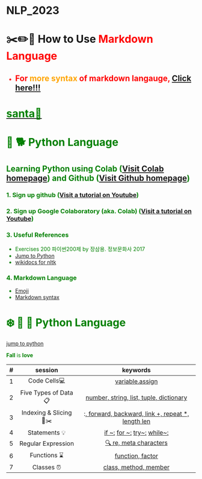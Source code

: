 # NLP_2023


# ✂️✏️📌 **How to Use <font color = 'red'> Markdown Language**
- ## For <font color = 'orange'> more syntax</font> of markdown langauge, [Click here!!!](https://www.markdownguide.org/basic-syntax/)


# **[<font color = 'green'> santa🎅 ](https://santatracker.google.com/intl/ko/)**



# 🌲 🐕 **Python Language**

## **Learning Python** using **Colab** ([Visit Colab homepage](https://colab.research.google.com/?utm_source=scs-index)) and **Github** ([Visit Github homepage](https://github.com/))

### **1. Sign up github** ([Visit a tutorial on Youtube](https://www.youtube.com/watch?v=c-NikCpec7U))
### **2. Sign up Google Colaboratory** (aka. Colab) ([Visit a tutorial on Youtube](https://www.youtube.com/watch?v=2X_EU18OeYM))

### **3. Useful References**
- Exercises 200 파이썬200제 by 장삼용. 정보문화사 2017
- [Jump to Python](https://wikidocs.net/book/1)
- [wikidocs for nltk](https://wikidocs.net/21667)

### **4. Markdown Language**
* [Emoji](https://gist.github.com/rxaviers/7360908)
* [Markdown syntax](https://www.markdownguide.org/basic-syntax/)



# ❄️ 🐶 	🐾  Python Language
[jump to python](https://wikidocs.net/book/1)

**Fall** is **love**

|#|session|keywords|
|:--:|:--:|:--:|
| 1 | Code Cells💻 | [variable.assign](https://github.com/inseoda/NLP_2023/blob/main/1_CodeCells_Basic_.ipynb) |
|2|Five Types of Data📋|[number, string, list, tuple, dictionary](https://github.com/inseoda/NLP_2023/blob/main/2_FiveTypesofData.ipynb)|
|3|Indexing & Slicing 📌✂️	|:[, forward, backward, link +, repeat *, length len](https://github.com/inseoda/NLP_2023/blob/main/3_Indexing_Slicing.ipynb)|
|4|Statements 💡|[if ~:](https://github.com/inseoda/NLP_2023/blob/main/4_1_IfStatement.ipynb) [for ~:](https://github.com/inseoda/NLP_2023/blob/main/4_2_ForStatement.ipynb) [try~:](https://github.com/inseoda/NLP_2023/blob/main/4_3_tryExceptElse_Statement.ipynb) [while~:](https://github.com/inseoda/NLP_2023/blob/main/4_4_WhileStatementwContinueBreak.ipynb)|
|5|	Regular Expression| [🔍	re, meta characters](https://github.com/inseoda/NLP_2023/blob/main/5_RegularExpression_Revised.ipynb)|
|6| Functions ⌛	| [function, factor](https://github.com/inseoda/NLP_2023/blob/main/6_DefiningFunctions.ipynb)
|7|	Classes ⏰	|[class, method, member](https://github.com/inseoda/NLP_2023/blob/main/7_Class_Method_Member_Object.ipynb)
